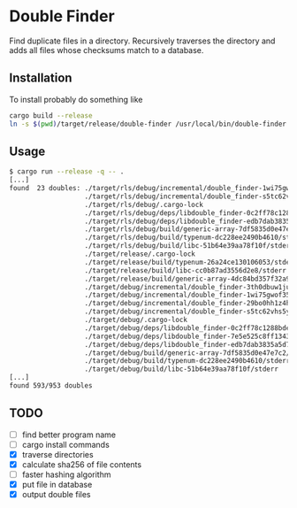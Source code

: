 # Double Finder

Find duplicate files in a directory. Recursively traverses the directory and adds all files whose checksums match to a database.

## Installation

To install probably do something like

```sh
cargo build --release
ln -s $(pwd)/target/release/double-finder /usr/local/bin/double-finder
```

## Usage

```sh
$ cargo run --release -q -- .
[...]
found  23 doubles: ./target/rls/debug/incremental/double_finder-1wi75gwof358j/s-g4860fc93a-17d6thd.lock
                   ./target/rls/debug/incremental/double_finder-s5tc62vhs5yn/s-g4860f70pf-rxgn1y.lock
                   ./target/rls/debug/.cargo-lock
                   ./target/rls/debug/deps/libdouble_finder-0c2ff78c1288bded.rmeta
                   ./target/rls/debug/deps/libdouble_finder-edb7dab3835a5d77.rmeta
                   ./target/rls/debug/build/generic-array-7df5835d0e47e7c2/stderr
                   ./target/rls/debug/build/typenum-dc228ee2490b4610/stderr
                   ./target/rls/debug/build/libc-51b64e39aa78f10f/stderr
                   ./target/release/.cargo-lock
                   ./target/release/build/typenum-26a24ce130106053/stderr
                   ./target/release/build/libc-cc0b87ad3556d2e8/stderr
                   ./target/release/build/generic-array-4dc84bd357f32a91/stderr
                   ./target/debug/incremental/double_finder-3th0dbuw1jub8/s-g485zl012j-5nfgd7.lock
                   ./target/debug/incremental/double_finder-1wi75gwof358j/s-g4860f95xm-1m1winr.lock
                   ./target/debug/incremental/double_finder-29bo0hh1z4h3u/s-g486py072w-vb1yd3.lock
                   ./target/debug/incremental/double_finder-s5tc62vhs5yn/s-g4860f8aj4-7xz2rp.lock
                   ./target/debug/.cargo-lock
                   ./target/debug/deps/libdouble_finder-0c2ff78c1288bded.rmeta
                   ./target/debug/deps/libdouble_finder-7e5e525c8ff13437.rmeta
                   ./target/debug/deps/libdouble_finder-edb7dab3835a5d77.rmeta
                   ./target/debug/build/generic-array-7df5835d0e47e7c2/stderr
                   ./target/debug/build/typenum-dc228ee2490b4610/stderr
                   ./target/debug/build/libc-51b64e39aa78f10f/stderr
[...]
found 593/953 doubles
```

## TODO

- [ ] find better program name
- [ ] cargo install commands
- [x] traverse directories
- [x] calculate sha256 of file contents
- [ ] faster hashing algorithm
- [x] put file in database
- [x] output double files
